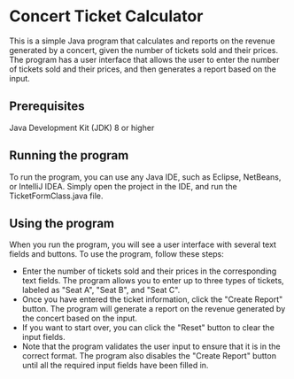 # Concert Ticket Calculator
This is a simple Java program that calculates and reports on the revenue generated by a concert, given the number of tickets sold and their prices. The program has a user interface that allows the user to enter the number of tickets sold and their prices, and then generates a report based on the input.

## Prerequisites
Java Development Kit (JDK) 8 or higher

## Running the program
To run the program, you can use any Java IDE, such as Eclipse, NetBeans, or IntelliJ IDEA. Simply open the project in the IDE, and run the TicketFormClass.java file.

## Using the program
When you run the program, you will see a user interface with several text fields and buttons. To use the program, follow these steps:

- Enter the number of tickets sold and their prices in the corresponding text fields. The program allows you to enter up to three types of tickets, labeled as "Seat A", "Seat B", and "Seat C".
- Once you have entered the ticket information, click the "Create Report" button. The program will generate a report on the revenue generated by the concert based on the input.
- If you want to start over, you can click the "Reset" button to clear the input fields.
- Note that the program validates the user input to ensure that it is in the correct format. The program also disables the "Create Report" button until all the required input fields have been filled in.
